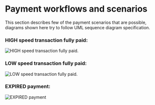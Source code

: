 # Payment workflows and scenarios
This section describes few of the payment scenarios that are possible, diagrams shown here try to follow UML sequence diagram specification.

### HIGH speed transaction fully paid:
![HIGH speed transaction fully paid.](https://raw.githubusercontent.com/Bitcoinpaygate1/api-docs/master/images/high-speed-fully-paid.png)

### LOW speed transaction fully paid:
![LOW speed transaction fully paid.](https://raw.githubusercontent.com/Bitcoinpaygate1/api-docs/master/images/low-speed-fully-paid.png)

### EXPIRED payment:
![EXPIRED payment](https://raw.githubusercontent.com/Bitcoinpaygate1/api-docs/master/images/expired-payment.png)
